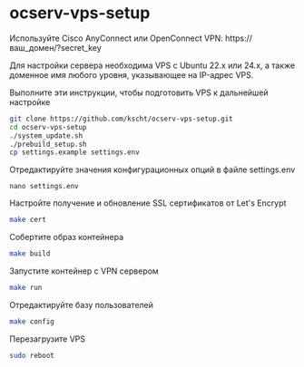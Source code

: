 # ocserv-vps-setup

Используйте Cisco AnyConnect или OpenConnect VPN:
https://ваш_домен/?secret_key

Для настройки сервера необходима VPS с Ubuntu 22.x или 24.x, а также доменное имя любого уровня, указывающее на IP-адрес VPS.

Выполните эти инструкции, чтобы подготовить VPS к дальнейшей настройке

```bash
git clone https://github.com/kscht/ocserv-vps-setup.git
cd ocserv-vps-setup
./system_update.sh
./prebuild_setup.sh
cp settings.example settings.env
```

Отредактируйте значения конфигурационных опций в файле settings.env

```
nano settings.env
```

Настройте получение и обновление SSL сертификатов от Let's Encrypt

```bash
make cert
```

Собертите образ контейнера

```bash
make build
```

Запустите контейнер с VPN сервером

```bash
make run
```

Отредактируйте базу пользователей

```bash
make config
```

Перезагрузите VPS

```bash
sudo reboot
```

